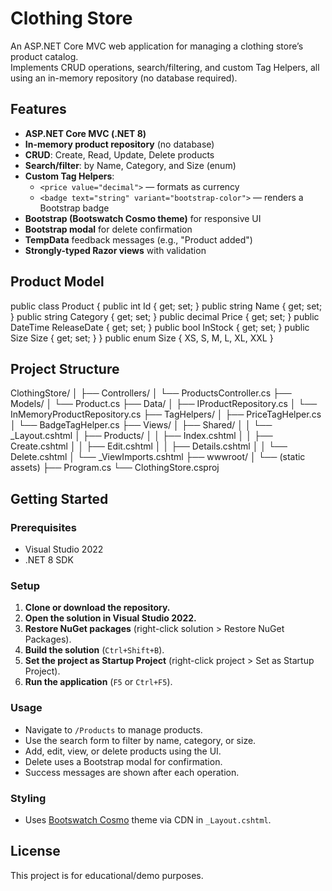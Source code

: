 ﻿# Clothing Store

An ASP.NET Core MVC web application for managing a clothing store’s product catalog.  
Implements CRUD operations, search/filtering, and custom Tag Helpers, all using an in-memory repository (no database required).

## Features

- **ASP.NET Core MVC (.NET 8)**
- **In-memory product repository** (no database)
- **CRUD**: Create, Read, Update, Delete products
- **Search/filter**: by Name, Category, and Size (enum)
- **Custom Tag Helpers**:
  - `<price value="decimal">` — formats as currency
  - `<badge text="string" variant="bootstrap-color">` — renders a Bootstrap badge
- **Bootstrap (Bootswatch Cosmo theme)** for responsive UI
- **Bootstrap modal** for delete confirmation
- **TempData** feedback messages (e.g., "Product added")
- **Strongly-typed Razor views** with validation

## Product Model

public class Product { 
	public int Id { get; set; } 
	public string Name { get; set; } 
	public string Category { get; set; } 
	public decimal Price { get; set; } 
	public DateTime ReleaseDate { get; set; } 
	public bool InStock { get; set; } 
	public Size Size { get; set; } 
	}
	public enum Size { 
	XS, S, M, L, XL, XXL 
	}
	


## Project Structure

ClothingStore/ 
│ 
├── Controllers/ 
│   └── ProductsController.cs 
├── Models/ 
│   └── Product.cs 
├── Data/ 
│   ├── IProductRepository.cs 
│   └── InMemoryProductRepository.cs 
├── TagHelpers/ 
│   ├── PriceTagHelper.cs 
│   └── BadgeTagHelper.cs 
├── Views/ 
│   ├── Shared/ 
│   │   └── _Layout.cshtml 
│   ├── Products/ 
│   │   ├── Index.cshtml 
│   │   ├── Create.cshtml 
│   │   ├── Edit.cshtml 
│   │   ├── Details.cshtml 
│   │   └── Delete.cshtml 
│   └── _ViewImports.cshtml 
├── wwwroot/ 
│   └── (static assets) 
├── Program.cs └── ClothingStore.csproj


## Getting Started

### Prerequisites

- Visual Studio 2022
- .NET 8 SDK

### Setup

1. **Clone or download the repository.**
2. **Open the solution in Visual Studio 2022.**
3. **Restore NuGet packages** (right-click solution > Restore NuGet Packages).
4. **Build the solution** (`Ctrl+Shift+B`).
5. **Set the project as Startup Project** (right-click project > Set as Startup Project).
6. **Run the application** (`F5` or `Ctrl+F5`).

### Usage

- Navigate to `/Products` to manage products.
- Use the search form to filter by name, category, or size.
- Add, edit, view, or delete products using the UI.
- Delete uses a Bootstrap modal for confirmation.
- Success messages are shown after each operation.

### Styling

- Uses [Bootswatch Cosmo](https://bootswatch.com/cosmo/) theme via CDN in `_Layout.cshtml`.

## License

This project is for educational/demo purposes.


